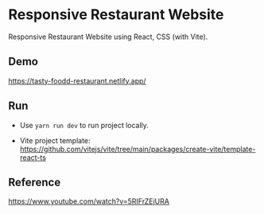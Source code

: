 # Responsive Restaurant Website

Responsive Restaurant Website using React, CSS (with Vite).

## Demo

https://tasty-foodd-restaurant.netlify.app/

## Run

- Use `yarn run dev` to run project locally.

- Vite project template: https://github.com/vitejs/vite/tree/main/packages/create-vite/template-react-ts

## Reference

https://www.youtube.com/watch?v=5RIFrZEjURA
